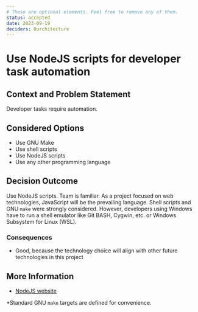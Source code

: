 ```yaml
---
# These are optional elements. Feel free to remove any of them.
status: accepted
date: 2023-09-19
deciders: Ourchitecture
---
```


# Use NodeJS scripts for developer task automation

## Context and Problem Statement

Developer tasks require automation.

## Considered Options

-   Use GNU Make
-   Use shell scripts
-   Use NodeJS scripts
-   Use any other programming language

## Decision Outcome

Use NodeJS scripts. Team is familiar. As a project focused on web technologies, JavaScript will be the prevailing language. Shell scripts and GNU `make` were strongly considered. However, developers using Windows have to run a shell emulator like Git BASH, Cygwin, etc. or Windows Subsystem for Linux (WSL).

### Consequences

-   Good, because the technology choice will align with other future technologies in this project

## More Information

-   [NodeJS website](https://nodejs.org/en/)

\*Standard GNU `make` targets are defined for convenience.
